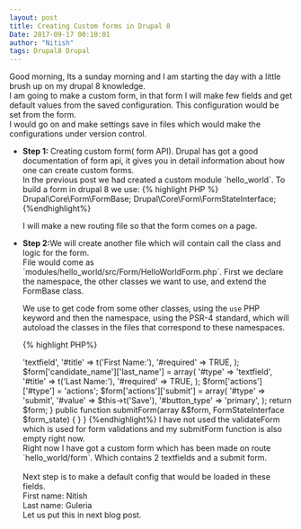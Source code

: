 ```yaml
---
layout: post
title: Creating Custom forms in Drupal 8
Date: 2017-09-17 00:10:01
author: "Nitish"
tags: Drupal8 Drupal
---
```

Good morning,
Its a sunday morning and I am starting the day with a little brush up on my drupal 8 knowledge.<br />
I am going to make a custom form, in that form I will make few fields and get default values from the saved configuration.
This configuration would be set from the form.<br />
I would go on and make settings save in files which would make the configurations under version control.

<ul>
<li>
<b>Step 1:</b> Creating custom form( form API).
Drupal has got a good documentation of form api, it gives you in detail information about how one can create custom forms.<br/>
In the previous post we had created a custom module `hello_world`.
To build a form in drupal 8 we use:
{% highlight PHP %}
 Drupal\Core\Form\FormBase;
 Drupal\Core\Form\FormStateInterface;
{%endhighlight%}

I will make a new routing file so that the form comes on a page.
</li>
<li>
<b>Step 2:</b>We will create another file which will contain call the class and logic for the form.<br />
File would come as `modules/hello_world/src/Form/HelloWorldForm.php`. First we declare the namespace, the other classes we want to use, and extend the FormBase class.

We use to get code from some other classes, using the `use` PHP keyword and then the namespace, using the PSR-4 standard, which will autoload the classes in the files that correspond to these namespaces.


{% highlight PHP%}
<?php
/*
 * @file
 * Contains \Drupal\hello_world\form\HelloWorldForms
 *
 */

namespace Drupal\hello_world\Form;

use Drupal\Core\Form\FormBase;
use Drupal\Core\Form\FormStateInterface;


class HelloWorldForms extends FormBase {
  /*
   * {@inhertdoc}
   *
   */
  public function getFormId() {
      return 'Hello_world_form';
  }
   /**
       * {@inheritdoc}
       */
      public function buildForm(array $form, FormStateInterface $form_state) {

        $form['candidate_name']['first_name'] = array(
        '#type' => 'textfield',
        '#title' => t('First Name:'),
        '#required' => TRUE,
        );
        $form['candidate_name']['last_name'] = array(
        '#type' => 'textfield',
        '#title' => t('Last Name:'),
        '#required' => TRUE,
        );
        $form['actions']['#type'] = 'actions';
        $form['actions']['submit'] = array(
        '#type' => 'submit',
        '#value' => $this->t('Save'),
        '#button_type' => 'primary',
        );
        return $form;
      }

    public function submitForm(array &$form, FormStateInterface $form_state) {

    }
  }
{%endhighlight%}

 I have not used the validateForm which is used for form validations and
 my submitForm function is also empty right now.
<br />
Right now I have got a custom form which has been made on route `hello_world/form`.
Which contains 2 textfields and a submit form.

<br /><br />
Next step is to make a default config that would be loaded in these fields.<br />
First name: Nitish <br />
Last name: Guleria <br />

Let us put this in next blog post.
</li>


</li>
</ul>
